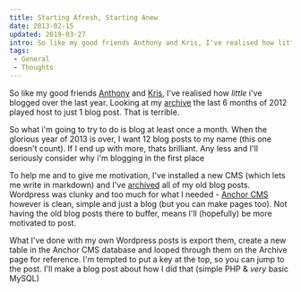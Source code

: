 ```yaml
---
title: Starting Afresh, Starting Anew
date: 2013-02-15
updated: 2019-03-27
intro: So like my good friends Anthony and Kris, I've realised how little i've blogged over the last year. Looking at my archive the last 6 months of 2012 played host to just 1 ...
tags:
 - General
 - Thoughts
---
```


<p>So like my good friends <a href="http://mrqwest.co.uk/blog/230/blog-post-amnesty">Anthony</a> and <a href="http://simianstudios.com/blog/post/blog-post-amnesty">Kris</a>, I've realised how <em>little</em> i've blogged over the last year. Looking at my <a href="https://www.mikestreety.co.uk/blog/wordpress-pulling-an-archive">archive</a> the last 6 months of 2012 played host to just 1 blog post. That is terrible.</p>
<p>So what i'm going to try to do is blog at least once a month. When the glorious year of 2013 is over, I want 12 blog posts to my name (this one doesn't count). If I end up with more, thats brilliant. Any less and I'll seriously consider why i'm blogging in the first place</p>
<p>To help me and to give me motivation, I've installed a new CMS (which lets me write in markdown) and I've <a href="https://www.mikestreety.co.uk/blog/wordpress-pulling-an-archive">archived</a> all of my old blog posts. Wordpress was clunky and too much for what I needed - <a href="http://anchorcms.com/">Anchor CMS</a> however is clean, simple and just a blog (but you can make pages too). Not having the old blog posts there to buffer, means I'll (hopefully) be more motivated to post.</p>
<p>What I've done with my own Wordpress posts is export them, create a new table in the Anchor CMS database and looped through them on the Archive page for reference. I'm tempted to put a key at the top, so you can jump to the post. I'll make a blog post about how I did that (simple PHP & <em>very</em> basic MySQL)</p>